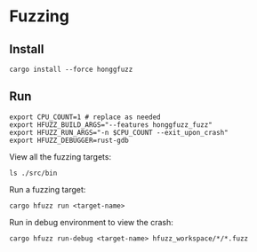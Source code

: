 # Fuzzing


## Install

```
cargo install --force honggfuzz
```

## Run

```
export CPU_COUNT=1 # replace as needed
export HFUZZ_BUILD_ARGS="--features honggfuzz_fuzz"
export HFUZZ_RUN_ARGS="-n $CPU_COUNT --exit_upon_crash"
export HFUZZ_DEBUGGER=rust-gdb
```

View all the fuzzing targets:

```
ls ./src/bin
```

Run a fuzzing target:

```
cargo hfuzz run <target-name>
```

Run in debug environment to view the crash:

```
cargo hfuzz run-debug <target-name> hfuzz_workspace/*/*.fuzz
```
